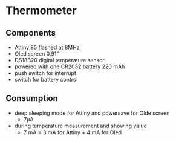 # Thermometer

## Components
  - Attiny 85 flashed at 8MHz
  - Oled screen 0.91"
  - DS18B20 digital temperature sensor
  - powered with one CR2032 battery 220 mAh
  - push switch for interrupt
  - switch for battery control
  
## Consumption
  - deep sleeping mode for Attiny and powersave for Olde screen
    - 7µA
  - during temperature measurement and showing value
    - 7 mA = 3 mA for Attiny + 4 mA for Oled
